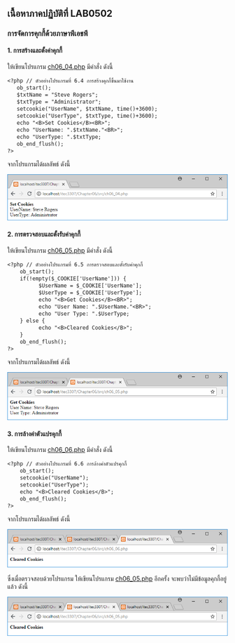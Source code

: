 ## เนื้อหาภาคปฏิบัติที่ LAB0502
### การจัดการคุกกี้ด้วยภาษาพีเอชพี
#### 1. การสร้างและตั้งค่าคุกกี้

ให้เขียนโปรแกรม [ch06_04.php](src/ch06_04.php) มีคำสั่ง ดังนี้

```
<?php // ตัวอย่างโปรแกรมที่ 6.4 การสร้างคุกกี้ขึ้นมาใช้งาน
   ob_start();
   $txtName = "Steve Rogers";
   $txtType = "Administrator";
   setcookie("UserName", $txtName, time()+3600);
   setcookie("UserType", $txtType, time()+3600);
   echo "<B>Set Cookies</B><BR>"; 
   echo "UserName: ".$txtName."<BR>";
   echo "UserType: ".$txtType;
   ob_end_flush();
?>
```

จากโปรแกรมได้ผลลัพธ์ ดังนี้

<img src=output/ch06_04.png>

#### 2. การตรวจสอบและตั้งรับค่าคุกกี้

ให้เขียนโปรแกรม [ch06_05.php](src/ch06_05.php) มีคำสั่ง ดังนี้

```
<?php // ตัวอย่างโปรแกรมที่ 6.5 การตรวจสอบและตั้งรับค่าคุกกี้
    ob_start();
    if(!empty($_COOKIE['UserName'])) {
          $UserName = $_COOKIE['UserName'];
          $UserType = $_COOKIE['UserType'];
          echo "<B>Get Cookies</B><BR>";
          echo "User Name: ".$UserName."<BR>";
          echo "User Type: ".$UserType;
    } else {
          echo "<B>Cleared Cookies</B>";
    }
    ob_end_flush();
?>
```

จากโปรแกรมได้ผลลัพธ์ ดังนี้

<img src=output/ch06_05.png>

#### 3. การล้างค่าตัวแปรคุกกี้ 

ให้เขียนโปรแกรม [ch06_06.php](src/ch06_06.php) มีคำสั่ง ดังนี้

```
<?php // ตัวอย่างโปรแกรมที่ 6.6 การล้างค่าตัวแปรคุกกี้
    ob_start();
    setcookie("UserName");
    setcookie("UserType");
    echo "<B>Cleared Cookies</B>";
    ob_end_flush();
?>
```

จากโปรแกรมได้ผลลัพธ์ ดังนี้

<img src=output/ch06_06.png>

ซึ่งเมื่อตรวจสอบด้วยโปรแกรม ให้เขียนโปรแกรม [ch06_05.php](src/ch06_05.php) อีกครั้ง จะพบว่าไม่มีข้อมูลคุกกี้อยู่แล้ว ดังนี้

<img src=output/ch06_06_1.png>